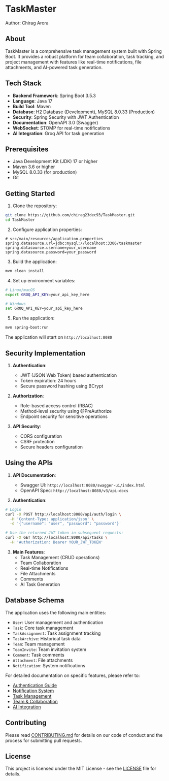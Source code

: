 # TaskMaster

Author: Chirag Arora

## About
TaskMaster is a comprehensive task management system built with Spring Boot. It provides a robust platform for team collaboration, task tracking, and project management with features like real-time notifications, file attachments, and AI-powered task generation.

## Tech Stack
- **Backend Framework**: Spring Boot 3.5.3
- **Language**: Java 17
- **Build Tool**: Maven
- **Database**: H2 Database (Development), MySQL 8.0.33 (Production)
- **Security**: Spring Security with JWT Authentication
- **Documentation**: OpenAPI 3.0 (Swagger)
- **WebSocket**: STOMP for real-time notifications
- **AI Integration**: Groq API for task generation

## Prerequisites
- Java Development Kit (JDK) 17 or higher
- Maven 3.6 or higher
- MySQL 8.0.33 (for production)
- Git

## Getting Started

1. Clone the repository:
```bash
git clone https://github.com/chirag23dec93/TaskMaster.git
cd TaskMaster
```

2. Configure application properties:
```properties
# src/main/resources/application.properties
spring.datasource.url=jdbc:mysql://localhost:3306/taskmaster
spring.datasource.username=your_username
spring.datasource.password=your_password
```

3. Build the application:
```bash
mvn clean install
```

4. Set up environment variables:
```bash
# Linux/macOS
export GROQ_API_KEY=your_api_key_here

# Windows
set GROQ_API_KEY=your_api_key_here
```

5. Run the application:
```bash
mvn spring-boot:run
```

The application will start on `http://localhost:8080`

## Security Implementation

1. **Authentication**:
   - JWT (JSON Web Token) based authentication
   - Token expiration: 24 hours
   - Secure password hashing using BCrypt

2. **Authorization**:
   - Role-based access control (RBAC)
   - Method-level security using @PreAuthorize
   - Endpoint security for sensitive operations

3. **API Security**:
   - CORS configuration
   - CSRF protection
   - Secure headers configuration

## Using the APIs

1. **API Documentation**:
   - Swagger UI: `http://localhost:8080/swagger-ui/index.html`
   - OpenAPI Spec: `http://localhost:8080/v3/api-docs`

2. **Authentication**:
```bash
# Login
curl -X POST http://localhost:8080/api/auth/login \
  -H 'Content-Type: application/json' \
  -d '{"username": "user", "password": "password"}'

# Use the returned JWT token in subsequent requests:
curl -X GET http://localhost:8080/api/tasks \
  -H 'Authorization: Bearer YOUR_JWT_TOKEN'
```

3. **Main Features**:
   - Task Management (CRUD operations)
   - Team Collaboration
   - Real-time Notifications
   - File Attachments
   - Comments
   - AI Task Generation

## Database Schema

The application uses the following main entities:
- `User`: User management and authentication
- `Task`: Core task management
- `TaskAssignment`: Task assignment tracking
- `TaskArchive`: Historical task data
- `Team`: Team management
- `TeamInvite`: Team invitation system
- `Comment`: Task comments
- `Attachment`: File attachments
- `Notification`: System notifications

For detailed documentation on specific features, please refer to:
- [Authentication Guide](docs/AUTH.md)
- [Notification System](docs/NOTIFICATIONS.md)
- [Task Management](docs/TASKS.md)
- [Team & Collaboration](docs/TEAMS.md)
- [AI Integration](docs/AI.md)

## Contributing
Please read [CONTRIBUTING.md](CONTRIBUTING.md) for details on our code of conduct and the process for submitting pull requests.

## License
This project is licensed under the MIT License - see the [LICENSE](LICENSE) file for details.

